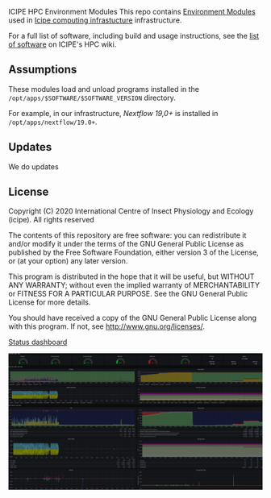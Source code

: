  ICIPE HPC Environment Modules
This repo contains [Environment Modules](http://modules.sourceforge.net) used in [Icipe computing infrastucture](https://hpc01.icipe.org/) infrastructure.

For a full list of software, including build and usage instructions, see the [list of software](http://hpc02.icipe.org/doku.php) on ICIPE's HPC wiki.

## Assumptions
These modules load and unload programs installed in the `/opt/apps/$SOFTWARE/$SOFTWARE_VERSION` directory.

For example, in our infrastructure, *Nextflow 19,0+* is installed in `/opt/apps/nextflow/19.0+`.

## Updates
We do updates 

## License
Copyright (C) 2020 International Centre of Insect Physiology and Ecology (icipe). All rights reserved

The contents of this repository are free software: you can redistribute
it and/or modify it under the terms of the GNU General Public License
as published by the Free Software Foundation, either version 3 of the
License, or (at your option) any later version.

This program is distributed in the hope that it will be useful,
but WITHOUT ANY WARRANTY; without even the implied warranty of
MERCHANTABILITY or FITNESS FOR A PARTICULAR PURPOSE.  See the
GNU General Public License for more details.

You should have received a copy of the GNU General Public License
along with this program.  If not, see <http://www.gnu.org/licenses/>.

[Status dashboard](http://10.0.0.215:3000/grafana/d/rYdddlPWk/node-exporter-full?orgId=1&refresh=1m&var-DS_PROMETHEUS=default&var-job=node_exporter&var-node=localhost:9100&var-diskdevices=%5Ba-z%5D%2B%7Cnvme%5B0-9%5D%2Bn%5B0-9%5D%2B&kiosk)


![server status](https://github.com/mbbu/Hpc_environment_modules/blob/master/images/status.png)
